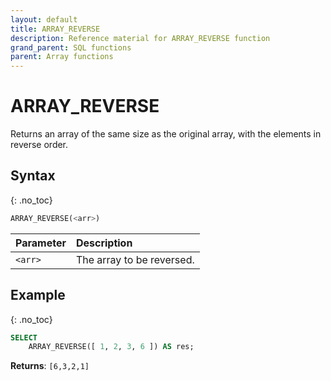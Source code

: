 ```yaml
---
layout: default
title: ARRAY_REVERSE
description: Reference material for ARRAY_REVERSE function
grand_parent: SQL functions
parent: Array functions
---
```


# ARRAY\_REVERSE

Returns an array of the same size as the original array, with the elements in reverse order.

## Syntax
{: .no_toc}

```sql
ARRAY_REVERSE(<arr>)
```

| Parameter | Description               |
| :--------- | :------------------------- |
| `<arr>`   | The array to be reversed. |

## Example
{: .no_toc}

```sql
SELECT
	ARRAY_REVERSE([ 1, 2, 3, 6 ]) AS res;
```

**Returns**: `[6,3,2,1]`
